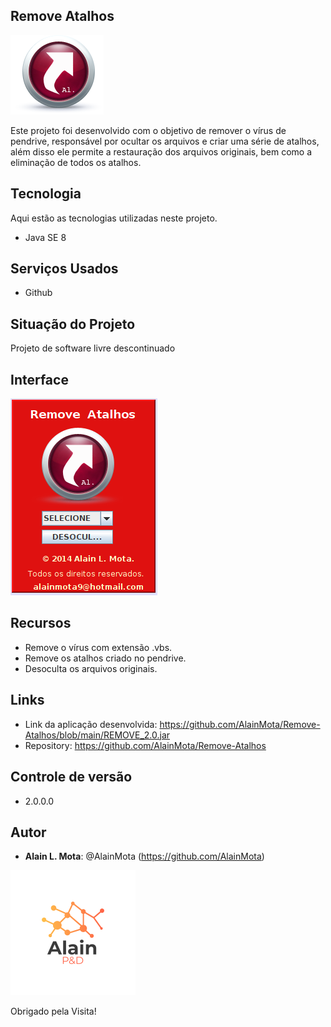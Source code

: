 ## Remove Atalhos
![Logo of the project](https://github.com/AlainMota/readme_images/blob/main/remove.png)

Este projeto foi desenvolvido com o objetivo de remover o vírus de pendrive, responsável por ocultar os arquivos e criar uma série de atalhos, além disso ele permite a restauração dos arquivos originais, bem como a eliminação de todos os atalhos.

## Tecnologia 

Aqui estão as tecnologias utilizadas neste projeto.

* Java SE 8


## Serviços Usados

* Github


## Situação do Projeto
Projeto de software livre descontinuado

## Interface

![interface](https://github.com/AlainMota/readme_images/blob/main/designe_remove.png)


## Recursos

  - Remove o vírus com extensão .vbs.
  - Remove os atalhos criado no pendrive.
  - Desoculta os arquivos originais.


## Links

  - Link da aplicação desenvolvida: https://github.com/AlainMota/Remove-Atalhos/blob/main/REMOVE_2.0.jar
  - Repository: https://github.com/AlainMota/Remove-Atalhos
   
## Controle de versão

* 2.0.0.0


## Autor

* **Alain L. Mota**: @AlainMota (https://github.com/AlainMota)

![logo](https://github.com/AlainMota/readme_images/blob/main/logo.png)

Obrigado pela Visita!
